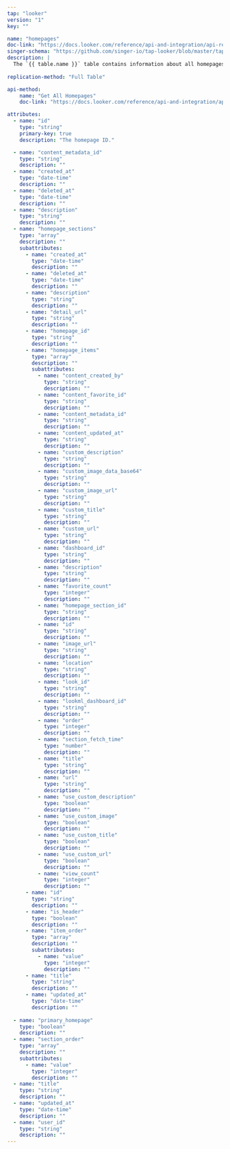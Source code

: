 ```yaml
---
tap: "looker"
version: "1"
key: ""

name: "homepages"
doc-link: "https://docs.looker.com/reference/api-and-integration/api-reference/v3.1/homepage#get_all_homepages"
singer-schema: "https://github.com/singer-io/tap-looker/blob/master/tap_looker/schemas/homepages.json"
description: |
  The `{{ table.name }}` table contains information about all homepages in your {{ integration.display_name }} account.
  
replication-method: "Full Table"

api-method:
    name: "Get All Homepages"
    doc-link: "https://docs.looker.com/reference/api-and-integration/api-reference/v3.1/homepage#get_all_homepages"

attributes:
  - name: "id"
    type: "string"
    primary-key: true
    description: "The homepage ID."

  - name: "content_metadata_id"
    type: "string"
    description: ""
  - name: "created_at"
    type: "date-time"
    description: ""
  - name: "deleted_at"
    type: "date-time"
    description: ""
  - name: "description"
    type: "string"
    description: ""
  - name: "homepage_sections"
    type: "array"
    description: ""
    subattributes:
      - name: "created_at"
        type: "date-time"
        description: ""
      - name: "deleted_at"
        type: "date-time"
        description: ""
      - name: "description"
        type: "string"
        description: ""
      - name: "detail_url"
        type: "string"
        description: ""
      - name: "homepage_id"
        type: "string"
        description: ""
      - name: "homepage_items"
        type: "array"
        description: ""
        subattributes:
          - name: "content_created_by"
            type: "string"
            description: ""
          - name: "content_favorite_id"
            type: "string"
            description: ""
          - name: "content_metadata_id"
            type: "string"
            description: ""
          - name: "content_updated_at"
            type: "string"
            description: ""
          - name: "custom_description"
            type: "string"
            description: ""
          - name: "custom_image_data_base64"
            type: "string"
            description: ""
          - name: "custom_image_url"
            type: "string"
            description: ""
          - name: "custom_title"
            type: "string"
            description: ""
          - name: "custom_url"
            type: "string"
            description: ""
          - name: "dashboard_id"
            type: "string"
            description: ""
          - name: "description"
            type: "string"
            description: ""
          - name: "favorite_count"
            type: "integer"
            description: ""
          - name: "homepage_section_id"
            type: "string"
            description: ""
          - name: "id"
            type: "string"
            description: ""
          - name: "image_url"
            type: "string"
            description: ""
          - name: "location"
            type: "string"
            description: ""
          - name: "look_id"
            type: "string"
            description: ""
          - name: "lookml_dashboard_id"
            type: "string"
            description: ""
          - name: "order"
            type: "integer"
            description: ""
          - name: "section_fetch_time"
            type: "number"
            description: ""
          - name: "title"
            type: "string"
            description: ""
          - name: "url"
            type: "string"
            description: ""
          - name: "use_custom_description"
            type: "boolean"
            description: ""
          - name: "use_custom_image"
            type: "boolean"
            description: ""
          - name: "use_custom_title"
            type: "boolean"
            description: ""
          - name: "use_custom_url"
            type: "boolean"
            description: ""
          - name: "view_count"
            type: "integer"
            description: ""
      - name: "id"
        type: "string"
        description: ""
      - name: "is_header"
        type: "boolean"
        description: ""
      - name: "item_order"
        type: "array"
        description: ""
        subattributes:
          - name: "value"
            type: "integer"
            description: ""
      - name: "title"
        type: "string"
        description: ""
      - name: "updated_at"
        type: "date-time"
        description: ""
  
  - name: "primary_homepage"
    type: "boolean"
    description: ""
  - name: "section_order"
    type: "array"
    description: ""
    subattributes:
      - name: "value"
        type: "integer"
        description: ""
  - name: "title"
    type: "string"
    description: ""
  - name: "updated_at"
    type: "date-time"
    description: ""
  - name: "user_id"
    type: "string"
    description: ""
---
```

